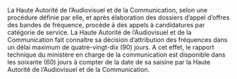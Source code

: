 La Haute Autorité de l’Audiovisuel et de la Communication, selon une procédure définie par elle, et après élaboration des dossiers d’appel d’offres des bandes de fréquence, procède à des appels à candidatures par catégorie de service.
La Haute Autorité de l’Audiovisuel et de la Communication fait connaître sa décision d’attribution des fréquences dans un délai maximum de quatre-vingt-dix (90) jours. A cet effet, le rapport technique du ministère en charge de la communication est disponible dans les soixante (60) jours à compter de la date de sa saisine par la Haute Autorité de l’Audiovisuel et de la Communication.